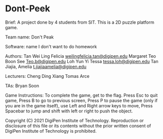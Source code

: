 # Dont-Peek
Brief:
A project done by 4 students from SIT. This is a 2D puzzle platform game.

Team name: Don't Peak

Software: name I don't want to do homework

Authors:
Tan Wei Ling Felicia	weilingfelicia.tan@digipen.edu
Margaret Teo Boon See	Teo.b@digipen.edu
Loh Yun Yi Tessa	tessa.loh@digipen.edu
Tan Jiajia, Amelia	t.jiajiaamelia@digipen.edu

Lecturers: 
Cheng Ding Xiang
Tomas Arce

TAs:
Bryan Soon

Game Instructions:
To complete the game, get to the flag. Press Esc to quit game, Press B to go to previous screen, Press P to pause the game (only if you are in the game itself), use Left and Right arrow keys to move, Press Spacebar to jump and shift with left or right to push the object.


Copyright (C) 2021 DigiPen Institute of Technology.
Reproduction or disclosure of this file or its contents
without the prior written consent of DigiPen Institute of
Technology is prohibited.
